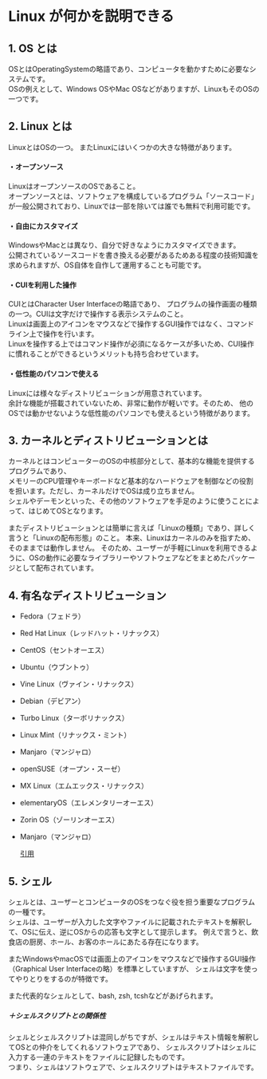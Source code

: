 # Linux が何かを説明できる

## 1. OS とは
OSとはOperatingSystemの略語であり、コンピュータを動かすために必要なシステムです。<br>
OSの例えとして、Windows OSやMac OSなどがありますが、LinuxもそのOSの一つです。

## 2. Linux とは
LinuxとはOSの一つ。
またLinuxにはいくつかの大きな特徴があります。

#### ・オープンソース
LinuxはオープンソースのOSであること。<br>
オープンソースとは、ソフトウェアを構成しているプログラム「ソースコード」
が一般公開されており、Linuxでは一部を除いては誰でも無料で利用可能です。

#### ・自由にカスタマイズ
WindowsやMacとは異なり、自分で好きなようにカスタマイズできます。<br>
公開されているソースコードを書き換える必要があるためある程度の技術知識を
求められますが、OS自体を自作して運用することも可能です。

#### ・CUIを利用した操作
CUIとはCharacter User Interfaceの略語であり、
プログラムの操作画面の種類の一つ。CUIは文字だけで操作する表示システムのこと。<br>
Linuxは画面上のアイコンをマウスなどで操作するGUI操作ではなく、コマンドライン上で操作を行います。<br>
Linuxを操作する上ではコマンド操作が必須になるケースが多いため、CUI操作に慣れることができるというメリットも持ち合わせています。

#### ・低性能のパソコンで使える
Linuxには様々なディストリビューションが用意されています。<br>
余計な機能が搭載されていないため、非常に動作が軽いです。そのため、
他のOSでは動かせないような低性能のパソコンでも使えるという特徴があります。


## 3. カーネルとディストリビューションとは
カーネルとはコンピューターのOSの中核部分として、基本的な機能を提供するプログラムであり、<br>
メモリーのCPU管理やキーボードなど基本的なハードウェアを制御などの役割を担います。ただし、カーネルだけでOSは成り立ちません。<br>
シェルやデーモンといった、その他のソフトウェアを手足のように使うことによって、はじめてOSとなります。

またディストリビューションとは簡単に言えば「Linuxの種類」であり、詳しく言うと「Linuxの配布形態」のこと。
本来、Linuxはカーネルのみを指すため、そのままでは動作しません。
そのため、ユーザーが手軽にLinuxを利用できるように、OSの動作に必要なライブラリーやソフトウェアなどをまとめたパッケージとして配布されています。

## 4. 有名なディストリビューション

- Fedora（フェドラ）
- Red Hat Linux（レッドハット・リナックス）
- CentOS（セントオーエス）
- Ubuntu（ウブントゥ）
- Vine Linux（ヴァイン・リナックス）
- Debian（デビアン）
- Turbo Linux（ターボリナックス）
- Linux Mint（リナックス・ミント）
- Manjaro（マンジャロ）
- openSUSE（オープン・スーゼ）
- MX Linux（エムエックス・リナックス）
- elementaryOS（エレメンタリーオーエス）
- Zorin OS（ゾーリンオーエス）
- Manjaro（マンジャロ）

  [引用](https://mid-works.com/columns/engineer/infrastructure/1138059"Linuxのディストリビューションの種類は？できることや使い方も解説")

## 5. シェル

シェルとは、ユーザーとコンピュータのOSをつなぐ役を担う重要なプログラムの一種です。<br>
シェルは、ユーザーが入力した文字やファイルに記載されたテキストを解釈して、OSに伝え、逆にOSからの応答も文字として提示します。
例えで言うと、飲食店の厨房、ホール、お客のホールにあたる存在になります。

またWindowsやmacOSでは画面上のアイコンをマウスなどで操作するGUI操作（Graphical User Interfaceの略）を標準としていますが、
シェルは文字を使ってやりとりをするのが特徴です。

また代表的なシェルとして、bash, zsh, tcshなどがあげられます。

##### ＋シェルスクリプトとの関係性
シェルとシェルスクリプトは混同しがちですが、シェルはテキスト情報を解釈してOSとの仲介をしてくれるソフトウェアであり、
シェルスクリプトはシェルに入力する一連のテキストをファイルに記録したものです。<br>
つまり、シェルはソフトウェアで、シェルスクリプトはテキストファイルです。
